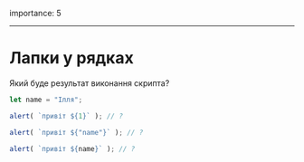 importance: 5

---

# Лапки у рядках

Який буде результат виконання скрипта?

```js
let name = "Ілля";

alert( `привіт ${1}` ); // ?

alert( `привіт ${"name"}` ); // ?

alert( `привіт ${name}` ); // ?
```